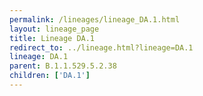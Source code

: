 ```yaml
---
permalink: /lineages/lineage_DA.1.html
layout: lineage_page
title: Lineage DA.1
redirect_to: ../lineage.html?lineage=DA.1
lineage: DA.1
parent: B.1.1.529.5.2.38
children: ['DA.1']
---
```


